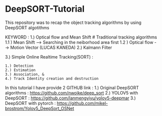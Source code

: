# DeepSORT-Tutorial
This repository was to recap the object tracking algorithms by using DeepSORT algotithms

KEYWORD : 
1.) Optical flow and Mean Shift # Traditional tracking algorithms
    1.1 ) Mean Shift --> Searching in the neiborhood area first
    1.2 ) Optical flow --> Motion Vector (LUCAS KANEDA)
2.) Kalmann Filter

3.) Simple Online Realtime Tracking(SORT) : 

    1.) Detection 
    2.) Estimation
    3.) Association, &
    4.) Track Identity creation and destruction


In this tutorial I have provide 2 GITHUB link : 
1.) Original DeepSORT algorithms : https://github.com/nwojke/deep_sort
2.) YOLOV5 with DeepSORT : https://github.com/lanmengyiyu/yolov5-deepmar
3.) DeepSORT with pytorch : https://github.com/mikel-brostrom/Yolov5_DeepSort_OSNet
